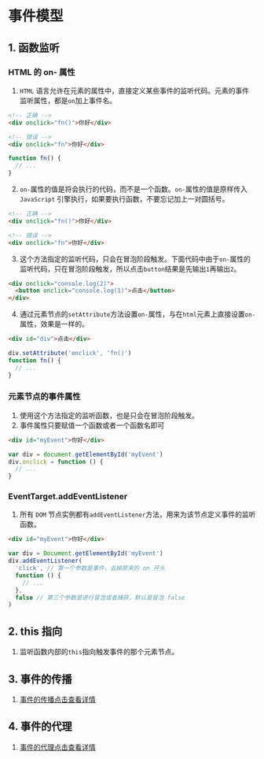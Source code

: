 # 事件模型

## 1. 函数监听

### HTML 的 on- 属性

1. `HTML` 语言允许在元素的属性中，直接定义某些事件的监听代码。元素的事件监听属性，都是`on`加上事件名。

```html
<!-- 正确 -->
<div onclick="fn()">你好</div>

<!-- 错误 -->
<div onclick="fn">你好</div>
```

```js
function fn() {
  // ...
}
```

2. `on-`属性的值是将会执行的代码，而不是一个函数。`on-`属性的值是原样传入 `JavaScript` 引擎执行，如果要执行函数，不要忘记加上一对圆括号。

```html
<!-- 正确 -->
<div onclick="fn()">你好</div>

<!-- 错误 -->
<div onclick="fn">你好</div>
```

3. 这个方法指定的监听代码，只会在冒泡阶段触发。下面代码中由于`on-`属性的监听代码，只在冒泡阶段触发，所以点击`button`结果是先输出`1`再输出`2`。

```html
<div onclick="console.log(2)">
  <button onclick="console.log(1)">点击</button>
</div>
```

4. 通过元素节点的`setAttribute`方法设置`on-`属性，与在`html`元素上直接设置`on-`属性，效果是一样的。

```html
<div id="div">点击</div>
```

```js
div.setAttribute('onclick', 'fn()')
function fn() {
  // ...
}
```

### 元素节点的事件属性

1. 使用这个方法指定的监听函数，也是只会在冒泡阶段触发。
2. 事件属性只要赋值一个函数或者一个函数名即可

```html
<div id="myEvent">你好</div>
```

```js
var div = document.getElementById('myEvent')
div.onclick = function () {
  // ...
}
```

### EventTarget.addEventListener

1. 所有 `DOM` 节点实例都有`addEventListener`方法，用来为该节点定义事件的监听函数。

```html
<div id="myEvent">你好</div>
```

```js
var div = Document.getElementById('myEvent')
div.addEventListener(
  'click', // 第一个参数是事件，去掉原来的 on 开头
  function () {
    // ...
  },
  false // 第三个参数是进行冒泡或者捕获，默认是冒泡 false
)
```

## 2. this 指向

1. 监听函数内部的`this`指向触发事件的那个元素节点。

## 3. 事件的传播

1. [事件的传播点击查看详情](/guide/JavaScript/ECMAScript/Expand/04/04_05.html#_1-事件捕获与事件冒泡)

## 4. 事件的代理

1. [事件的代理点击查看详情](/guide/JavaScript/ECMAScript/Expand/04/04_05.html#_2-事件委托)
